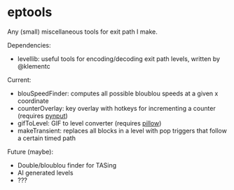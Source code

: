 # eptools
Any (small) miscellaneous tools for exit path I make.

Dependencies:
- levellib: useful tools for encoding/decoding exit path levels, written by @klementc

Current:
- blouSpeedFinder: computes all possible bloublou speeds at a given x coordinate
- counterOverlay: key overlay with hotkeys for incrementing a counter (requires [pynput](https://pypi.org/project/pynput/))
- gifToLevel: GIF to level converter (requires [pillow](https://pypi.org/project/pillow/))
- makeTransient: replaces all blocks in a level with pop triggers that follow a certain timed path

Future (maybe):
- Double/bloublou finder for TASing
- AI generated levels
- ???
